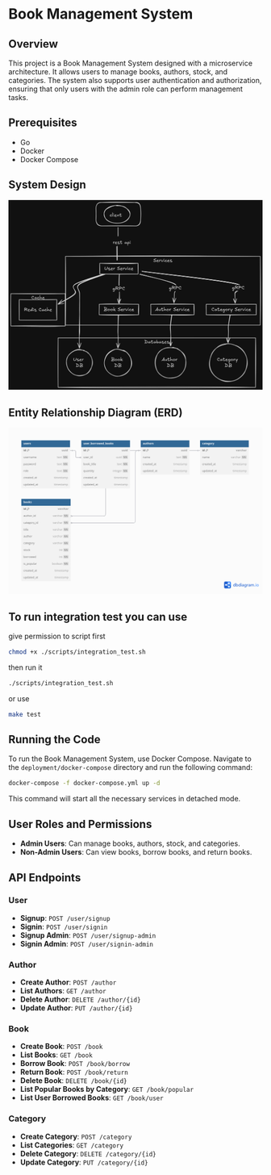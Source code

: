 # Book Management System

## Overview

This project is a Book Management System designed with a microservice architecture. It allows users to manage books, authors, stock, and categories. The system also supports user authentication and authorization, ensuring that only users with the admin role can perform management tasks.

## Prerequisites

- Go
- Docker
- Docker Compose

## System Design

![System Design](./microservice.png)

## Entity Relationship Diagram (ERD)

![ERD](./erd.png)

## To run integration test you can use
give permission to script first
```bash
chmod +x ./scripts/integration_test.sh
```
then run it
```bash
./scripts/integration_test.sh
```

or use
```bash
make test
```

## Running the Code

To run the Book Management System, use Docker Compose. Navigate to the `deployment/docker-compose` directory and run the following command:

```sh
docker-compose -f docker-compose.yml up -d
```

This command will start all the necessary services in detached mode.

## User Roles and Permissions

- **Admin Users**: Can manage books, authors, stock, and categories.
- **Non-Admin Users**: Can view books, borrow books, and return books.

## API Endpoints

### User

- **Signup**: `POST /user/signup`
- **Signin**: `POST /user/signin`
- **Signup Admin**: `POST /user/signup-admin`
- **Signin Admin**: `POST /user/signin-admin`

### Author

- **Create Author**: `POST /author`
- **List Authors**: `GET /author`
- **Delete Author**: `DELETE /author/{id}`
- **Update Author**: `PUT /author/{id}`

### Book

- **Create Book**: `POST /book`
- **List Books**: `GET /book`
- **Borrow Book**: `POST /book/borrow`
- **Return Book**: `POST /book/return`
- **Delete Book**: `DELETE /book/{id}`
- **List Popular Books by Category**: `GET /book/popular`
- **List User Borrowed Books**: `GET /book/user`

### Category

- **Create Category**: `POST /category`
- **List Categories**: `GET /category`
- **Delete Category**: `DELETE /category/{id}`
- **Update Category**: `PUT /category/{id}`